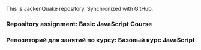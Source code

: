 This is JackenQuake repository.
Synchronized with GitHub.

### Repository assignment: Basic JavaScript Course

### Репозиторий для занятий по курсу: Базовый курс JavaScript